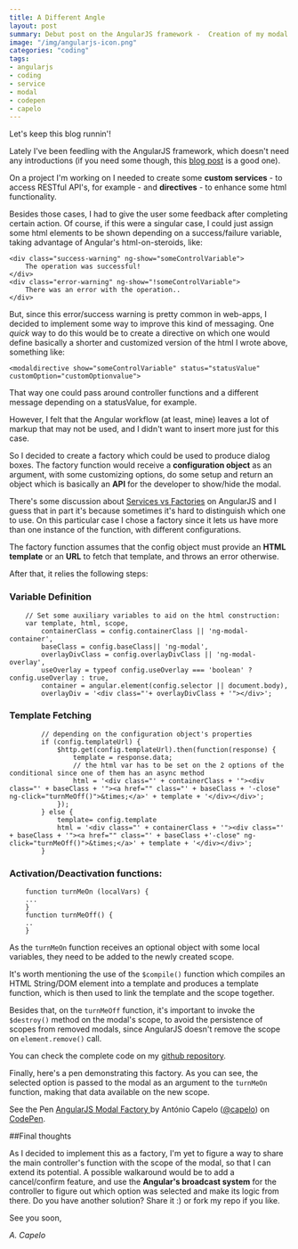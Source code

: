 ```yaml
---
title: A Different Angle
layout: post
summary: Debut post on the AngularJS framework -  Creation of my modal service
image: "/img/angularjs-icon.png"
categories: "coding"
tags:
- angularjs
- coding
- service
- modal
- codepen
- capelo
---
```


Let's keep this blog runnin'!

Lately I've been feedling with the AngularJS framework, which doesn't need any introductions (if you need some though, this [blog post](http://blog.chartbeat.com/2014/01/15/how-angular-lets-us-iterate/) is a good one).

On a project I'm working on I needed to create some **custom services** - to access RESTful API's, for example - and **directives** - to enhance some html functionality. 

Besides those cases, I had to give the user some feedback after completing certain action. Of course, if this were a singular case, I could just assign some html elements to be shown depending on a success/failure variable, taking advantage of Angular's html-on-steroids, like:

	<div class="success-warning" ng-show="someControlVariable">
		The operation was successful!
	</div>
	<div class="error-warning" ng-show="!someControlVariable">
		There was an error with the operation..
	</div>

But, since this error/success warning is pretty common in web-apps, I decided to implement some way to improve this kind of messaging.
One *quick* way to do this would be to create a directive on which one would define basically a shorter and customized version of the html I wrote above, something like:

	<modaldirective show="someControlVariable" status="statusValue" customOption="customOptionvalue">

That way one could pass around controller functions and a different message depending on a statusValue, for example.

However, I felt that the Angular workflow (at least, mine) leaves a lot of markup that may not be used, and I didn't want to insert more just for this case.

So I decided to create a factory which could be used to produce dialog boxes.
The factory function would receive a **configuration object** as an argument, with some customizing options, do some setup and return an object which is basically an **API** for the developer to show/hide the modal. 

There's some discussion about [Services vs Factories](http://stackoverflow.com/questions/15666048/angular-js-service-vs-provider-vs-factory) on AngularJS and I guess that in part it's because sometimes it's hard to distinguish which one to use. On this particular case I chose a factory since it lets us have more than one instance of the function, with different configurations. 

The factory function assumes that the config object must provide an **HTML template** or an **URL** to fetch that template, and throws an error otherwise.

After that, it relies the following steps:

### Variable Definition

		// Set some auxiliary variables to aid on the html construction:
	    var template, html, scope,
	        containerClass = config.containerClass || 'ng-modal-container',
	        baseClass = config.baseClass|| 'ng-modal',
	        overlayDivClass = config.overlayDivClass || 'ng-modal-overlay',
	        useOverlay = typeof config.useOverlay === 'boolean' ? config.useOverlay : true,
	        container = angular.element(config.selector || document.body),
	        overlayDiv = '<div class="'+ overlayDivClass + '"></div>';

### Template Fetching
			
			// depending on the configuration object's properties
			if (config.templateUrl) {
		        $http.get(config.templateUrl).then(function(response) {
		            template = response.data;
		            // the html var has to be set on the 2 options of the conditional since one of them has an async method
		            html = '<div class="' + containerClass + '"><div class="' + baseClass + '"><a href="" class="' + baseClass + '-close" ng-click="turnMeOff()">&times;</a>' + template + '</div></div>';
		        });
		    } else {
		        template= config.template
		        html = '<div class="' + containerClass + '"><div class="' + baseClass + '"><a href="" class="' + baseClass +'-close" ng-click="turnMeOff()">&times;</a>' + template + '</div></div>';
		    }

### Activation/Deactivation functions:

		function turnMeOn (localVars) {
		...
		}
		function turnMeOff() {
		..
		}

As the ``turnMeOn`` function receives an optional object with some local variables, they need to be added to the newly created scope.

It's worth mentioning the use of the ``$compile()`` function which compiles an HTML String/DOM element into a template and produces a template function, which is then used to link the template and the scope together.

Besides that, on the ``turnMeOff`` function, it's important to invoke the ``$destroy()`` method on the modal's scope, to avoid the persistence of scopes from removed modals, since AngularJS doesn't remove the scope on ``element.remove()`` call.

You can check the complete code on my <a href="https://github.com/antoniocapelo/AngularJS-ModalFactory" target="_blank"> github repository</a>.

Finally, here's a pen demonstrating this factory. As you can see, the selected option is passed to the modal as an argument to the ``turnMeOn`` function, making that data available on the new scope.

<p data-height="597" data-theme-id="661" data-slug-hash="wKeEA" data-default-tab="result" class='codepen'>See the Pen <a href='http://codepen.io/capelo/pen/wKeEA'>AngularJS Modal Factory </a> by António Capelo (<a href='http://codepen.io/capelo'>@capelo</a>) on <a href='http://codepen.io'>CodePen</a>.</p>
<script async src="//codepen.io/assets/embed/ei.js"></script>

##Final thoughts 

As I decided to implement this as a factory, I'm yet to figure a way to share the main controller's function with the scope of the modal, so that I can extend its potential. A possible walkaround would be to add a cancel/confirm feature, and use the **Angular's broadcast system** for the controller to figure out which option was selected and make its logic from there. Do you have another solution? Share it :) or fork my repo if you like.

See you soon,

*A. Capelo*